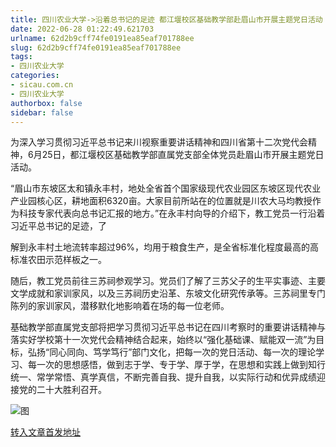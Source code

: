 ```yaml
---
title: 四川农业大学->沿着总书记的足迹 都江堰校区基础教学部赴眉山市开展主题党日活动 | sicau.com.cn
date: 2022-06-28 01:22:49.621703
urlname: 62d2b9cff74fe0191ea85eaf701788ee
slug: 62d2b9cff74fe0191ea85eaf701788ee
tags: 
- 四川农业大学
categories:
- sicau.com.cn
- 四川农业大学
authorbox: false
sidebar: false
---
```

为深入学习贯彻习近平总书记来川视察重要讲话精神和四川省第十二次党代会精神，6月25日，都江堰校区基础教学部直属党支部全体党员赴眉山市开展主题党日活动。  

“眉山市东坡区太和镇永丰村，地处全省首个国家级现代农业园区东坡区现代农业产业园核心区，耕地面积6320亩。大家目前所站在的位置就是川农大马均教授作为科技专家代表向总书记汇报的地方。”在永丰村向导的介绍下，教工党员一行沿着习近平总书记的足迹，了
<!--more-->
解到永丰村土地流转率超过96%，均用于粮食生产，是全省标准化程度最高的高标准农田示范样板之一。

随后，教工党员前往三苏祠参观学习。党员们了解了三苏父子的生平实事迹、主要文学成就和家训家风，以及三苏祠历史沿革、东坡文化研究传承等。三苏祠里专门陈列的家训家风，潜移默化地影响着在场的每一位老师。

基础教学部直属党支部将把学习贯彻习近平总书记在四川考察时的重要讲话精神与落实好学校第十一次党代会精神结合起来，始终以“强化基础课、赋能双一流”为目标，弘扬“同心同向、笃学笃行”部门文化，把每一次的党日活动、每一次的理论学习、每一次的思想感悟，做到志于学、专于学、厚于学，在思想和实践上做到知行统一、常学常悟、真学真信，不断完善自我、提升自我，以实际行动和优异成绩迎接党的二十大胜利召开。

![图](https://news.sicau.edu.cn/__local/9/68/C5/2C397F3F1E525297973B26795A4_544961A4_2118E.jpg)

[转入文章首发地址](https://news.sicau.edu.cn/info/1078/68583.htm)